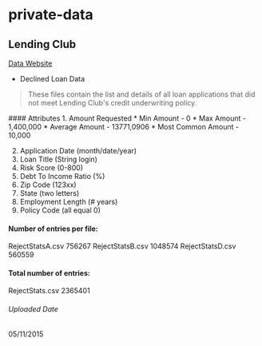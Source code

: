 private-data
=================

## Lending Club

 [Data Website](https://www.lendingclub.com/info/download-data.action) 

* Declined Loan Data
<blockquote cite="https://www.lendingclub.com/info/download-data.action">
<p> These files contain the list and details of all loan applications that did not meet Lending Club's credit underwriting policy.
</blockquote>
#### Attributes
1. Amount Requested
    * Min Amount - 0
    * Max Amount - 1,400,000
    * Average Amount - 13771,0906
    * Most Common Amount - 10,000

2. Application Date (month/date/year)
3. Loan Title (String login)
4. Risk Score (0-800)
5. Debt To Income Ratio (%)
6. Zip Code (123xx)
7. State (two letters)
8. Employment Length (# years)
9. Policy Code (all equal 0)

#### Number of entries per file:
RejectStatsA.csv 756267
RejectStatsB.csv 1048574
RejectStatsD.csv 560559
#### Total number of entries:
RejectStats.csv 2365401


###### Uploaded Date
05/11/2015